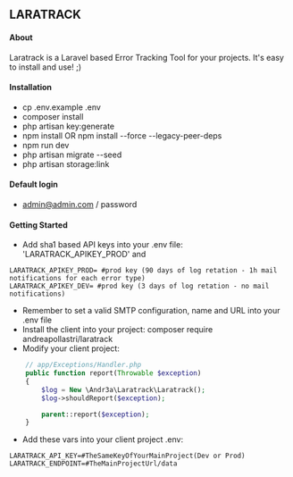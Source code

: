 ## LARATRACK

#### About
Laratrack is a Laravel based Error Tracking Tool for your projects. It's easy to install and use! ;)

#### Installation
- cp .env.example .env
- composer install
- php artisan key:generate
- npm install OR npm install --force --legacy-peer-deps
- npm run dev
- php artisan migrate --seed
- php artisan storage:link

#### Default login
- admin@admin.com / password

#### Getting Started
- Add sha1 based API keys into your .env file: 'LARATRACK_APIKEY_PROD' and 
```
LARATRACK_APIKEY_PROD= #prod key (90 days of log retation - 1h mail notifications for each error type)
LARATRACK_APIKEY_DEV= #prod key (3 days of log retation - no mail notifications)
```
- Remember to set a valid SMTP configuration, name and URL into your .env file
- Install the client into your project: composer require andreapollastri/laratrack
- Modify your client project:
```php
    // app/Exceptions/Handler.php
    public function report(Throwable $exception)
    {
        $log = New \Andr3a\Laratrack\Laratrack();
        $log->shouldReport($exception);

        parent::report($exception);
    }
```
- Add these vars into your client project .env:
```
LARATRACK_API_KEY=#TheSameKeyOfYourMainProject(Dev or Prod)
LARATRACK_ENDPOINT=#TheMainProjectUrl/data
```

